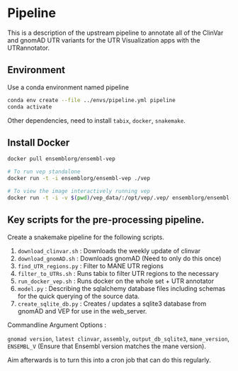 # Pipeline 

This is a description of the upstream pipeline to annotate all of the ClinVar and gnomAD UTR variants for the UTR Visualization apps with the UTRannotator. 

## Environment 
Use a conda environment named pipeline 

```sh
conda env create --file ../envs/pipeline.yml pipeline
conda activate
```

Other dependencies, need to install `tabix`, `docker`, `snakemake`. 

## Install Docker 

```sh 
docker pull ensemblorg/ensembl-vep

# To run vep standalone 
docker run -t -i ensemblorg/ensembl-vep ./vep

# To view the image interactively running vep 
docker run -t -i -v $(pwd)/vep_data/:/opt/vep/.vep/ ensemblorg/ensembl-vep bash
```







## Key scripts for the pre-processing pipeline. 

Create a snakemake pipeline for the following scripts.

1. `download_clinvar.sh` : Downloads the weekly update of clinvar
2. `download_gnomAD.sh` : Downloads gnomAD (Need to only do this once)
3. `find_UTR_regions.py` : Filter to MANE UTR regions 
4. `filter_to_UTRs.sh` : Runs tabix to filter UTR regions to the necessary
5. `run_docker_vep.sh` : Runs docker on the whole set + UTR annotator
6. `model.py` : Describing the sqlalchemy database files including schemas for the quick querying of the source data.
7. `create_sqlite_db.py` : Creates / updates a sqlite3 database from gnomAD and VEP for use in the web_server. 


Commandline Argument Options : 

`gnomad version`, `latest clinvar`, `assembly`, `output_db_sqlite3`, `mane_version`, `ENSEMBL_V` (Ensure that Ensembl version matches the mane version). 


Aim afterwards is to turn this into a cron job that can do this regularly. 



